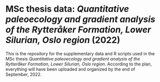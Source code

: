 # MSc thesis data: _Quantitative paleoecology and gradient analysis of the Rytteråker Formation, Lower Silurian, Oslo region_ (2022)
This is the repository for the supplementary data and R scripts used in the MSc thesis _Quantitative paleoecology and gradient analysis of the Rytteråker Formation, Lower Silurian, Oslo region_. According to the plan, everything will have been uploaded and organized by the end of September, 2022.
